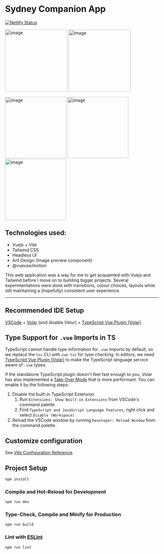 # Sydney Companion App
[![Netlify Status](https://api.netlify.com/api/v1/badges/7c37b2ca-3e2d-4bdd-ae82-89d489c0a9e5/deploy-status)](https://app.netlify.com/sites/lawrencelim/deploys)

<p float="left">
   <img width="204" alt="image" src="https://user-images.githubusercontent.com/43084055/230781066-3f52a39f-edd7-492e-a0b6-c4491fa27f29.png">
   <img width="203" alt="image" src="https://user-images.githubusercontent.com/43084055/230781620-1e113dad-96c6-4f9a-90c9-80d29739fb2b.png">
</p>
<p float="left">
   <img width="200" alt="image" src="https://user-images.githubusercontent.com/43084055/230781113-c5a1bb4f-cbf3-446b-af59-3ecd0eb6af24.png">
   <img width="200" alt="image" src="https://user-images.githubusercontent.com/43084055/230781123-0b9f6d53-81e0-4722-a8fa-dcecde467c82.png">
   <img width="200" alt="image" src="https://user-images.githubusercontent.com/43084055/230781143-98d4c294-9135-45b3-957d-96608fdef8d3.png">
</p>

## Technologies used:
* Vuejs + Vite
* Tailwind CSS
* Headless UI
* Ant Design (Image preview component)
* @vueuse/motion

This web application was a way for me to get acquainted with Vuejs and Tailwind before I move on to building bigger projects. Several experimentations were done with transitions, colour choices, layouts while still maintaining a (hopefully) consistent user experience.

---
## Recommended IDE Setup

[VSCode](https://code.visualstudio.com/) + [Volar](https://marketplace.visualstudio.com/items?itemName=Vue.volar) (and disable Vetur) + [TypeScript Vue Plugin (Volar)](https://marketplace.visualstudio.com/items?itemName=Vue.vscode-typescript-vue-plugin).

## Type Support for `.vue` Imports in TS

TypeScript cannot handle type information for `.vue` imports by default, so we replace the `tsc` CLI with `vue-tsc` for type checking. In editors, we need [TypeScript Vue Plugin (Volar)](https://marketplace.visualstudio.com/items?itemName=Vue.vscode-typescript-vue-plugin) to make the TypeScript language service aware of `.vue` types.

If the standalone TypeScript plugin doesn't feel fast enough to you, Volar has also implemented a [Take Over Mode](https://github.com/johnsoncodehk/volar/discussions/471#discussioncomment-1361669) that is more performant. You can enable it by the following steps:

1. Disable the built-in TypeScript Extension
   1. Run `Extensions: Show Built-in Extensions` from VSCode's command palette
   2. Find `TypeScript and JavaScript Language Features`, right click and select `Disable (Workspace)`
2. Reload the VSCode window by running `Developer: Reload Window` from the command palette.

## Customize configuration

See [Vite Configuration Reference](https://vitejs.dev/config/).

## Project Setup

```sh
npm install
```

### Compile and Hot-Reload for Development

```sh
npm run dev
```

### Type-Check, Compile and Minify for Production

```sh
npm run build
```

### Lint with [ESLint](https://eslint.org/)

```sh
npm run lint
```
